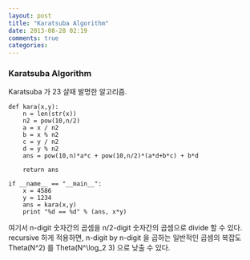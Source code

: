 ```yaml
---
layout: post
title: "Karatsuba Algorithm"
date: 2013-08-28 02:19
comments: true
categories: 
---
```


### Karatsuba Algorithm 

Karatsuba 가 23 살때 발명한 알고리즘. 

    def kara(x,y):
        n = len(str(x))
        n2 = pow(10,n/2)
        a = x / n2
        b = x % n2
        c = y / n2
        d = y % n2
        ans = pow(10,n)*a*c + pow(10,n/2)*(a*d+b*c) + b*d

        return ans
        
    if __name__ == "__main__":
        x = 4586
        y = 1234
        ans = kara(x,y)
        print "%d == %d" % (ans, x*y)

여기서 n-digit 숫자간의 곱셈을 n/2-digit 숫자간의 곱셈으로 divide 할 수 있다.
recursive 하게 적용하면, n-digit by n-digit 을 곱하는 일반적인 곱셈의 복잡도 Theta(N^2) 
를 Theta(N^\log_2 3) 으로 낮출 수 있다.
